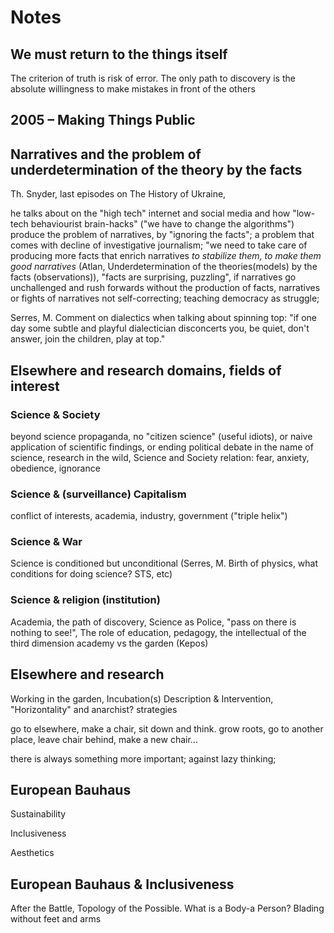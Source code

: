 # Notes

## We must return to the things itself

The criterion of truth is risk of error. The only path to discovery is the absolute willingness to make mistakes in front of the others

## 2005 – Making Things Public

## Narratives and the problem of underdetermination of the theory by the facts

Th. Snyder, last episodes on The History of Ukraine, 

he talks about on the "high tech" internet and social media and how "low-tech behaviourist brain-hacks" ("we have to change the algorithms") produce the problem of narratives, by "ignoring the facts"; a problem that comes with decline of investigative journalism; "we need to take care of producing more facts that enrich narratives *to stabilize them, to make them good narratives* (Atlan, Underdetermination of the theories(models) by the facts (observations)), "facts are surprising, puzzling", if narratives go unchallenged and rush forwards without the production of facts, narratives or fights of narratives not self-correcting; teaching democracy as struggle;

Serres, M. Comment on dialectics when talking about spinning top: "if one day some subtle and playful dialectician disconcerts you, be quiet, don't answer, join the children, play at top."

## Elsewhere and research domains, fields of interest

### Science & Society

beyond science propaganda, no "citizen science" (useful idiots), or naive application of scientific findings, or ending political debate in the name of science, research in the wild, 
Science and Society relation: fear, anxiety, obedience, ignorance

### Science & (surveillance) Capitalism

conflict of interests, academia, industry, government ("triple helix")


### Science & War

Science is conditioned but unconditional (Serres, M. Birth of physics, what conditions for doing science? STS, etc)

### Science & religion (institution)

Academia, the path of discovery, Science as Police, "pass on there is nothing to see!", 
The role of education, pedagogy, the intellectual of the third dimension
academy vs the garden (Kepos)


## Elsewhere and research

Working in the garden, Incubation(s) Description & Intervention, "Horizontality" and anarchist? strategies

go to elsewhere, make a chair, sit down and think. grow roots, go to another place, leave chair behind, make a new chair...

there is always something more important; against lazy thinking;

## European Bauhaus

Sustainability

Inclusiveness

Aesthetics

## European Bauhaus & Inclusiveness

After the Battle, Topology of the Possible. What is a Body-a Person? Blading without feet and arms
